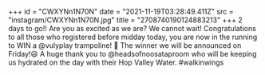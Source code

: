 +++
id = "CWXYNn1N70N"
date = "2021-11-19T03:28:49.411Z"
src = "instagram/CWXYNn1N70N.jpg"
title = "2708740190124883213"
+++
2 days to go!! Are you as excited as we are? We cannot wait! Congratulations to all those who registered before midday today, you are now in the running to WIN a @vulyplay trampoline! 💜 The winner we will be announced on Friday!😃 A huge thank you to @headsofnoosataproom who will be keeping us hydrated on the day with their Hop Valley Water. #walkinwings